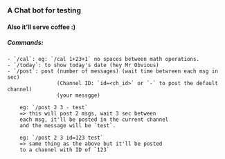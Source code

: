 ### A Chat bot for testing
#### Also it'll serve coffee :)

##### Commands: 

	- `/cal`: eg: `/cal 1+23+1` no spaces between math operations.
	- `/today`: to show today's date (hey Mr Obvious)
	- `/post`: post (number of messages) (wait time betwreen each msg in sec)
					(Channel ID: `id=<ch_id>` or `-` to post the default channel)
					(your messgge)

		eg: `/post 2 3 - test`
		=> this will post 2 msgs, wait 3 sec between
		each msg, it'll be posted in the current channel 
		and the message will be `test`. 

		eg: `/post 2 3 id=123 test`
		=> same thing as the above but it'll be posted
		to a channel with ID of `123`
